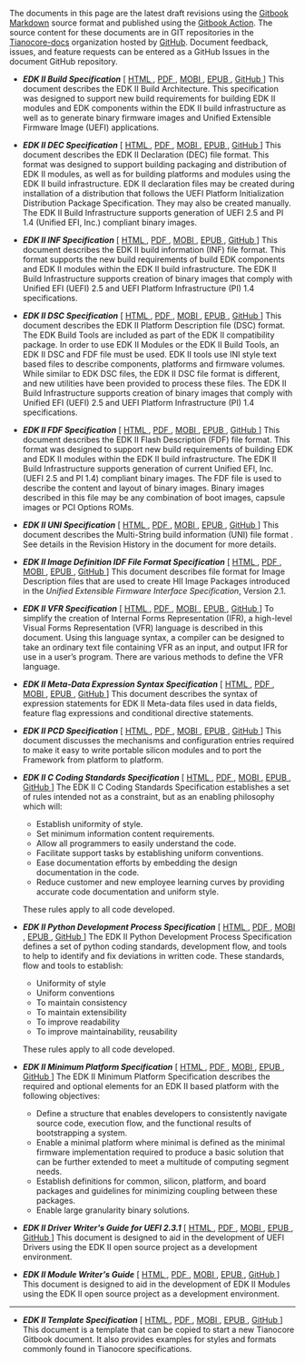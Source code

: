 The documents in this page are the latest draft revisions using the 
[Gitbook Markdown](https://github.com/GitbookIO/gitbook/blob/master/docs/syntax/markdown.md)
source format and published using the [Gitbook Action](https://github.com/marketplace/actions/gitbook-action).
The source content for these documents are in GIT repositories in the
[Tianocore-docs](https://github.com/tianocore-docs) organization hosted by [GitHub](https://github.com).
Document feedback, issues, and feature requests can be entered as a GitHub Issues in the document GitHub repository.

* **_EDK II Build Specification_** \[ 
[HTML   ](https://tianocore-docs.github.io/edk2-BuildSpecification/draft/),
[PDF    ](https://tianocore-docs.github.io/edk2-BuildSpecification/draft/edk2-BuildSpecification-draft.pdf),
[MOBI   ](https://tianocore-docs.github.io/edk2-BuildSpecification/draft/edk2-BuildSpecification-draft.mobi),
[EPUB   ](https://tianocore-docs.github.io/edk2-BuildSpecification/draft/edk2-BuildSpecification-draft.epub),
[GitHub ](https://github.com/tianocore-docs/edk2-BuildSpecification)
\] This document describes the EDK II Build Architecture. This specification was
designed to support new build requirements for building EDK II modules and EDK
components within the EDK II build infrastructure as well as to generate binary
firmware images and Unified Extensible Firmware Image (UEFI) applications.

* **_EDK II DEC Specification_** \[
[HTML   ](https://tianocore-docs.github.io/edk2-DecSpecification/draft/),
[PDF    ](https://tianocore-docs.github.io/edk2-DecSpecification/draft/edk2-DecSpecification-draft.pdf),
[MOBI   ](https://tianocore-docs.github.io/edk2-DecSpecification/draft/edk2-DecSpecification-draft.mobi),
[EPUB   ](https://tianocore-docs.github.io/edk2-DecSpecification/draft/edk2-DecSpecification-draft.epub),
[GitHub ](https://github.com/tianocore-docs/edk2-DecSpecification)
\] This document describes the EDK II Declaration (DEC) file format. This format 
was designed to support building packaging and distribution of EDK II modules,
as well as for building platforms and modules using the EDK II build infrastructure.
EDK II declaration files may be created during installation of a distribution that
follows the UEFI Platform Initialization Distribution Package Specification. They 
may also be created manually.  The EDK II Build Infrastructure supports generation
of UEFI 2.5 and PI 1.4 (Unified EFI, Inc.) compliant binary images.

* **_EDK II INF Specification_** \[
[HTML   ](https://tianocore-docs.github.io/edk2-InfSpecification/draft/),
[PDF    ](https://tianocore-docs.github.io/edk2-InfSpecification/draft/edk2-InfSpecification-draft.pdf),
[MOBI   ](https://tianocore-docs.github.io/edk2-InfSpecification/draft/edk2-InfSpecification-draft.mobi),
[EPUB   ](https://tianocore-docs.github.io/edk2-InfSpecification/draft/edk2-InfSpecification-draft.epub),
[GitHub ](https://github.com/tianocore-docs/edk2-InfSpecification)
\] This document describes the EDK II build information (INF) file format. This format 
supports the new build requirements of build EDK components and EDK II modules within
the EDK II build infrastructure. The EDK II Build Infrastructure supports creation of
binary images that comply with Unified EFI (UEFI) 2.5 and UEFI Platform Infrastructure
(PI) 1.4 specifications.

* **_EDK II DSC Specification_** \[
[HTML   ](https://tianocore-docs.github.io/edk2-DscSpecification/draft/),
[PDF    ](https://tianocore-docs.github.io/edk2-DscSpecification/draft/edk2-DscSpecification-draft.pdf),
[MOBI   ](https://tianocore-docs.github.io/edk2-DscSpecification/draft/edk2-DscSpecification-draft.mobi),
[EPUB   ](https://tianocore-docs.github.io/edk2-DscSpecification/draft/edk2-DscSpecification-draft.epub),
[GitHub ](https://github.com/tianocore-docs/edk2-DscSpecification)
\] This document describes the EDK II Platform Description file (DSC) format. The EDK Build Tools
are included as part of the EDK II compatibility package. In order to use EDK II Modules or the
EDK II Build Tools, an EDK II DSC and FDF file must be used. EDK II tools use INI style text based
files to describe components, platforms and firmware volumes. While similar to EDK DSC files, the
EDK II DSC file format is different, and new utilities have been provided to process these files.
The EDK II Build Infrastructure supports creation of binary images that comply with Unified EFI
(UEFI) 2.5 and UEFI Platform Infrastructure (PI) 1.4 specifications.

* **_EDK II FDF Specification_** \[
[HTML   ](https://tianocore-docs.github.io/edk2-FdfSpecification/draft/),
[PDF    ](https://tianocore-docs.github.io/edk2-FdfSpecification/draft/edk2-FdfSpecification-draft.pdf),
[MOBI   ](https://tianocore-docs.github.io/edk2-FdfSpecification/draft/edk2-FdfSpecification-draft.mobi),
[EPUB   ](https://tianocore-docs.github.io/edk2-FdfSpecification/draft/edk2-FdfSpecification-draft.epub),
[GitHub ](https://github.com/tianocore-docs/edk2-FdfSpecification)
\] This document describes the EDK II Flash Description (FDF) file format. This format was
designed to support new build requirements of building EDK and EDK II modules within the
EDK II build infrastructure. The EDK II Build Infrastructure supports generation of current
Unified EFI, Inc. (UEFI 2.5 and PI 1.4) compliant binary images. The FDF file is used to
describe the content and layout of binary images. Binary images described in this file may
be any combination of boot images, capsule images or PCI Options ROMs.

* **_EDK II UNI Specification_** \[
[HTML   ](https://tianocore-docs.github.io/edk2-UniSpecification/draft/),
[PDF    ](https://tianocore-docs.github.io/edk2-UniSpecification/draft/edk2-UniSpecification-draft.pdf),
[MOBI   ](https://tianocore-docs.github.io/edk2-UniSpecification/draft/edk2-UniSpecification-draft.mobi),
[EPUB   ](https://tianocore-docs.github.io/edk2-UniSpecification/draft/edk2-UniSpecification-draft.epub),
[GitHub ](https://github.com/tianocore-docs/edk2-UniSpecification)
\] This document describes the Multi-String build information (UNI) file format . See details
in the Revision History in the document for more details.

* **_EDK II Image Definition IDF File Format Specification_** \[
[HTML   ](https://tianocore-docs.github.io/edk2-IdfSpecification/draft/),
[PDF    ](https://tianocore-docs.github.io/edk2-IdfSpecification/draft/edk2-IdfSpecification-draft.pdf),
[MOBI   ](https://tianocore-docs.github.io/edk2-IdfSpecification/draft/edk2-IdfSpecification-draft.mobi),
[EPUB   ](https://tianocore-docs.github.io/edk2-IdfSpecification/draft/edk2-IdfSpecification-draft.epub),
[GitHub ](https://github.com/tianocore-docs/edk2-IdfSpecification)
\] This document describes file format for Image Description files that are used
to create HII Image Packages introduced in the _Unified Extensible Firmware
Interface Specification_, Version 2.1.

* **_EDK II VFR Specification_** \[
[HTML   ](https://tianocore-docs.github.io/edk2-VfrSpecification/draft/),
[PDF    ](https://tianocore-docs.github.io/edk2-VfrSpecification/draft/edk2-VfrSpecification-draft.pdf),
[MOBI   ](https://tianocore-docs.github.io/edk2-VfrSpecification/draft/edk2-VfrSpecification-draft.mobi),
[EPUB   ](https://tianocore-docs.github.io/edk2-VfrSpecification/draft/edk2-VfrSpecification-draft.epub),
[GitHub ](https://github.com/tianocore-docs/edk2-VfrSpecification)
\] To simplify the creation of Internal Forms Representation (IFR), a high-level Visual Forms
Representation (VFR) language is described in this document. Using this language syntax, a
compiler can be designed to take an ordinary text file containing VFR as an input, and output
IFR for use in a user’s program. There are various methods to define the VFR language.

* **_EDK II Meta-Data Expression Syntax Specification_** \[
[HTML   ](https://tianocore-docs.github.io/edk2-MetaDataExpressionSyntaxSpecification/draft/),
[PDF    ](https://tianocore-docs.github.io/edk2-MetaDataExpressionSyntaxSpecification/draft/edk2-MetaDataExpressionSyntaxSpecification-draft.pdf),
[MOBI   ](https://tianocore-docs.github.io/edk2-MetaDataExpressionSyntaxSpecification/draft/edk2-MetaDataExpressionSyntaxSpecification-draft.mobi),
[EPUB   ](https://tianocore-docs.github.io/edk2-MetaDataExpressionSyntaxSpecification/draft/edk2-MetaDataExpressionSyntaxSpecification-draft.epub),
[GitHub ](https://github.com/tianocore-docs/edk2-MetaDataExpressionSyntaxSpecification)
\] This document describes the syntax of expression statements for EDK II Meta-data files
used in data fields, feature flag expressions and conditional directive statements.

* **_EDK II PCD Specification_** \[
[HTML   ](https://tianocore-docs.github.io/edk2-PcdSpecification/draft/),
[PDF    ](https://tianocore-docs.github.io/edk2-PcdSpecification/draft/edk2-PcdSpecification-draft.pdf),
[MOBI   ](https://tianocore-docs.github.io/edk2-PcdSpecification/draft/edk2-PcdSpecification-draft.mobi),
[EPUB   ](https://tianocore-docs.github.io/edk2-PcdSpecification/draft/edk2-PcdSpecification-draft.epub),
[GitHub ](https://github.com/tianocore-docs/edk2-PcdSpecification)
\] This document discusses the mechanisms and configuration entries required to make it 
easy to write portable silicon modules and to port the Framework from platform to platform.

* **_EDK II C Coding Standards Specification_** \[
[HTML   ](https://tianocore-docs.github.io/edk2-CCodingStandardsSpecification/draft/),
[PDF    ](https://tianocore-docs.github.io/edk2-CCodingStandardsSpecification/draft/edk2-CCodingStandardsSpecification-draft.pdf),
[MOBI   ](https://tianocore-docs.github.io/edk2-CCodingStandardsSpecification/draft/edk2-CCodingStandardsSpecification-draft.mobi),
[EPUB   ](https://tianocore-docs.github.io/edk2-CCodingStandardsSpecification/draft/edk2-CCodingStandardsSpecification-draft.epub),
[GitHub ](https://github.com/tianocore-docs/edk2-CCodingStandardsSpecification)
\] The EDK II C Coding Standards Specification establishes a set of rules intended not as
a constraint, but as an enabling philosophy which will:
  * Establish uniformity of style.
  * Set minimum information content requirements.
  * Allow all programmers to easily understand the code.
  * Facilitate support tasks by establishing uniform conventions.
  * Ease documentation efforts by embedding the design documentation in the code.
  * Reduce customer and new employee learning curves by providing accurate code documentation and uniform style.

  These rules apply to all code developed.

* **_EDK II Python Development Process Specification_** \[
[HTML   ](https://tianocore-docs.github.io/edk2-PythonDevelopmentProcessSpecification/draft/),
[PDF    ](https://tianocore-docs.github.io/edk2-PythonDevelopmentProcessSpecification/draft/edk2-PythonDevelopmentProcessSpecification-draft.pdf),
[MOBI   ](https://tianocore-docs.github.io/edk2-PythonDevelopmentProcessSpecification/draft/edk2-PythonDevelopmentProcessSpecification-draft.mobi),
[EPUB   ](https://tianocore-docs.github.io/edk2-PythonDevelopmentProcessSpecification/draft/edk2-PythonDevelopmentProcessSpecification-draft.epub),
[GitHub ](https://github.com/tianocore-docs/edk2-PythonDevelopmentProcessSpecification)
\] The EDK II Python Development Process Specification defines a set of python
coding standards, development flow, and tools to help to identify and fix
deviations in written code. These standards, flow and tools to establish:
  * Uniformity of style
  * Uniform conventions
  * To maintain consistency
  * To maintain extensibility
  * To improve readability
  * To improve maintainability, reusability

  These rules apply to all code developed.

* **_EDK II Minimum Platform Specification_** \[
[HTML   ](https://tianocore-docs.github.io/edk2-MinimumPlatformSpecification/draft/),
[PDF    ](https://tianocore-docs.github.io/edk2-MinimumPlatformSpecification/draft/edk2-MinimumPlatformSpecification-draft.pdf),
[MOBI   ](https://tianocore-docs.github.io/edk2-MinimumPlatformSpecification/draft/edk2-MinimumPlatformSpecification-draft.mobi),
[EPUB   ](https://tianocore-docs.github.io/edk2-MinimumPlatformSpecification/draft/edk2-MinimumPlatformSpecification-draft.epub),
[GitHub ](https://github.com/tianocore-docs/edk2-MinimumPlatformSpecification)
\] The EDK II Minimum Platform Specification describes the required and optional elements for an EDK II based platform with the following objectives:
  * Define a structure that enables developers to consistently navigate source code, execution flow, and the functional results of bootstrapping a system.
  * Enable a minimal platform where minimal is defined as the minimal firmware implementation required to produce a basic solution that can be further extended to meet a multitude of computing segment needs.
  * Establish definitions for common, silicon, platform, and board packages and guidelines for minimizing coupling between these packages.
  * Enable large granularity binary solutions.

* **_EDK II Driver Writer's Guide for UEFI 2.3.1_** \[
[HTML   ](https://tianocore-docs.github.io/edk2-UefiDriverWritersGuide/draft/),
[PDF    ](https://tianocore-docs.github.io/edk2-UefiDriverWritersGuide/draft/edk2-UefiDriverWritersGuide-draft.pdf),
[MOBI   ](https://tianocore-docs.github.io/edk2-UefiDriverWritersGuide/draft/edk2-UefiDriverWritersGuide-draft.mobi),
[EPUB   ](https://tianocore-docs.github.io/edk2-UefiDriverWritersGuide/draft/edk2-UefiDriverWritersGuide-draft.epub),
[GitHub ](https://github.com/tianocore-docs/edk2-UefiDriverWritersGuide)
\] This document is designed to aid in the development of UEFI Drivers using the EDK II open source
project as a development environment.

* **_EDK II Module Writer's Guide_** \[
[HTML   ](https://tianocore-docs.github.io/edk2-ModuleWriteGuide/draft/),
[PDF    ](https://tianocore-docs.github.io/edk2-ModuleWriteGuide/draft/edk2-ModuleWriteGuide-draft.pdf),
[MOBI   ](https://tianocore-docs.github.io/edk2-ModuleWriteGuide/draft/edk2-ModuleWriteGuide-draft.mobi),
[EPUB   ](https://tianocore-docs.github.io/edk2-ModuleWriteGuide/draft/edk2-ModuleWriteGuide-draft.epub),
[GitHub ](https://github.com/tianocore-docs/edk2-ModuleWriteGuide)
\] This document is designed to aid in the development of EDK II  Modules using the EDK II open source
project as a development environment.


---

* **_EDK II Template Specification_** \[
[HTML   ](https://tianocore-docs.github.io/edk2-TemplateSpecification/draft/),
[PDF    ](https://tianocore-docs.github.io/edk2-TemplateSpecification/draft/edk2-TemplateSpecification-draft.pdf),
[MOBI   ](https://tianocore-docs.github.io/edk2-TemplateSpecification/draft/edk2-TemplateSpecification-draft.mobi),
[EPUB   ](https://tianocore-docs.github.io/edk2-TemplateSpecification/draft/edk2-TemplateSpecification-draft.epub),
[GitHub ](https://github.com/tianocore-docs/edk2-TemplateSpecification)
\] This document is a template that can be copied to start a new Tianocore Gitbook document.
It also provides examples for styles and formats commonly found in Tianocore specifications.

